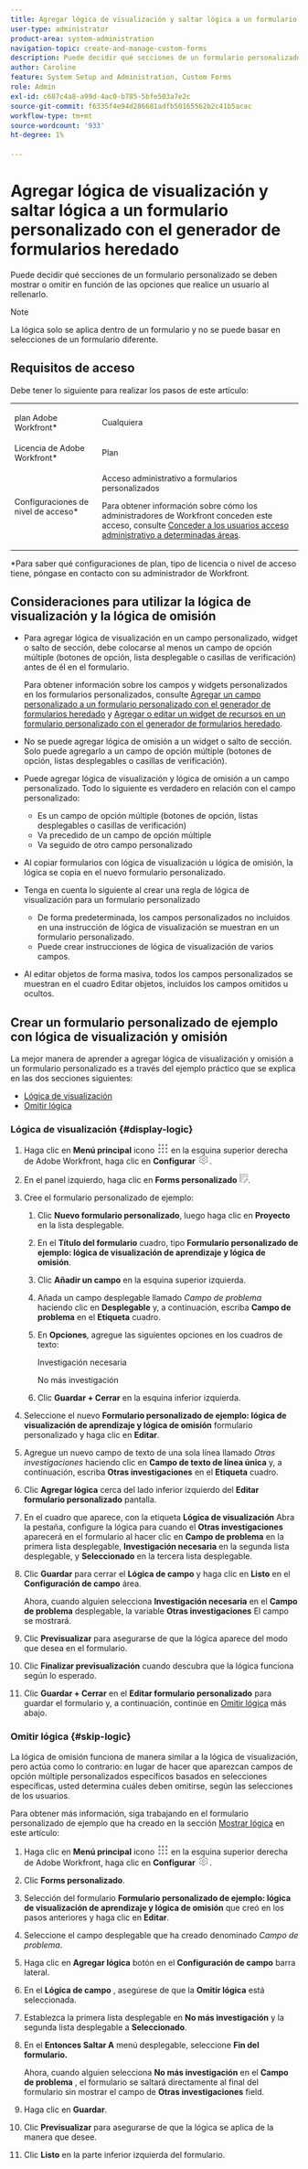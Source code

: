 ```yaml
---
title: Agregar lógica de visualización y saltar lógica a un formulario personalizado con el generador de formularios heredado
user-type: administrator
product-area: system-administration
navigation-topic: create-and-manage-custom-forms
description: Puede decidir qué secciones de un formulario personalizado se deben mostrar o omitir en función de las opciones que realice un usuario al rellenarlo.
author: Caroline
feature: System Setup and Administration, Custom Forms
role: Admin
exl-id: c687c4a8-a99d-4ac0-b785-5bfe503a7e2c
source-git-commit: f6335f4e94d286681adfb50165562b2c41b5acac
workflow-type: tm+mt
source-wordcount: '933'
ht-degree: 1%

---
```


# Agregar lógica de visualización y saltar lógica a un formulario personalizado con el generador de formularios heredado

Puede decidir qué secciones de un formulario personalizado se deben mostrar o omitir en función de las opciones que realice un usuario al rellenarlo.

>[!NOTE]
>
>La lógica solo se aplica dentro de un formulario y no se puede basar en selecciones de un formulario diferente.

## Requisitos de acceso

Debe tener lo siguiente para realizar los pasos de este artículo:

<table style="table-layout:auto"> 
 <col> 
 <col> 
 <tbody> 
  <tr data-mc-conditions=""> 
   <td role="rowheader"> <p>plan Adobe Workfront*</p> </td> 
   <td>Cualquiera</td> 
  </tr> 
  <tr> 
   <td role="rowheader">Licencia de Adobe Workfront*</td> 
   <td>Plan</td> 
  </tr> 
  <tr data-mc-conditions=""> 
   <td role="rowheader">Configuraciones de nivel de acceso*</td> 
   <td> <p>Acceso administrativo a formularios personalizados</p> <p>Para obtener información sobre cómo los administradores de Workfront conceden este acceso, consulte <a href="../../../administration-and-setup/add-users/configure-and-grant-access/grant-users-admin-access-certain-areas.md" class="MCXref xref">Conceder a los usuarios acceso administrativo a determinadas áreas</a>.</p> </td> 
  </tr>  
 </tbody> 
</table>

&#42;Para saber qué configuraciones de plan, tipo de licencia o nivel de acceso tiene, póngase en contacto con su administrador de Workfront.

## Consideraciones para utilizar la lógica de visualización y la lógica de omisión

* Para agregar lógica de visualización en un campo personalizado, widget o salto de sección, debe colocarse al menos un campo de opción múltiple (botones de opción, lista desplegable o casillas de verificación) antes de él en el formulario.

  Para obtener información sobre los campos y widgets personalizados en los formularios personalizados, consulte [Agregar un campo personalizado a un formulario personalizado con el generador de formularios heredado](../../../administration-and-setup/customize-workfront/create-manage-custom-forms/add-a-custom-field-to-a-custom-form.md) y [Agregar o editar un widget de recursos en un formulario personalizado con el generador de formularios heredado](../../../administration-and-setup/customize-workfront/create-manage-custom-forms/add-widget-or-edit-its-properties-in-a-custom-form.md).

* No se puede agregar lógica de omisión a un widget o salto de sección. Solo puede agregarlo a un campo de opción múltiple (botones de opción, listas desplegables o casillas de verificación).

* Puede agregar lógica de visualización y lógica de omisión a un campo personalizado. Todo lo siguiente es verdadero en relación con el campo personalizado:

   * Es un campo de opción múltiple (botones de opción, listas desplegables o casillas de verificación)
   * Va precedido de un campo de opción múltiple
   * Va seguido de otro campo personalizado

* Al copiar formularios con lógica de visualización u lógica de omisión, la lógica se copia en el nuevo formulario personalizado.
* Tenga en cuenta lo siguiente al crear una regla de lógica de visualización para un formulario personalizado

   * De forma predeterminada, los campos personalizados no incluidos en una instrucción de lógica de visualización se muestran en un formulario personalizado.
   * Puede crear instrucciones de lógica de visualización de varios campos.

* Al editar objetos de forma masiva, todos los campos personalizados se muestran en el cuadro Editar objetos, incluidos los campos omitidos u ocultos.

## Crear un formulario personalizado de ejemplo con lógica de visualización y omisión

La mejor manera de aprender a agregar lógica de visualización y omisión a un formulario personalizado es a través del ejemplo práctico que se explica en las dos secciones siguientes:

* [Lógica de visualización](#display-logic)
* [Omitir lógica](#skip-logic)

### Lógica de visualización {#display-logic}

1. Haga clic en **Menú principal** icono ![](assets/main-menu-icon.png) en la esquina superior derecha de Adobe Workfront, haga clic en **Configurar** ![](assets/gear-icon-settings.png).

1. En el panel izquierdo, haga clic en **Forms personalizado** ![](assets/custom-forms-icon.png).

1. Cree el formulario personalizado de ejemplo:

   1. Clic **Nuevo formulario personalizado**, luego haga clic en **Proyecto** en la lista desplegable.

   1. En el **Título del formulario** cuadro, tipo **Formulario personalizado de ejemplo: lógica de visualización de aprendizaje y lógica de omisión**.

   1. Clic **Añadir un campo** en la esquina superior izquierda.
   1. Añada un campo desplegable llamado *Campo de problema* haciendo clic en **Desplegable** y, a continuación, escriba **Campo de problema** en el **Etiqueta** cuadro.

   1. En **Opciones**, agregue las siguientes opciones en los cuadros de texto:

      Investigación necesaria

      No más investigación

   1. Clic **Guardar + Cerrar** en la esquina inferior izquierda.

1. Seleccione el nuevo **Formulario personalizado de ejemplo: lógica de visualización de aprendizaje y lógica de omisión** formulario personalizado y haga clic en **Editar**.

1. Agregue un nuevo campo de texto de una sola línea llamado *Otras investigaciones* haciendo clic en **Campo de texto de línea única** y, a continuación, escriba **Otras investigaciones** en el **Etiqueta** cuadro.

1. Clic **Agregar lógica** cerca del lado inferior izquierdo del **Editar formulario personalizado** pantalla.

1. En el cuadro que aparece, con la etiqueta **Lógica de visualización** Abra la pestaña, configure la lógica para cuando el **Otras investigaciones** aparecerá en el formulario al hacer clic en **Campo de problema** en la primera lista desplegable, **Investigación necesaria** en la segunda lista desplegable, y **Seleccionado** en la tercera lista desplegable.
1. Clic **Guardar** para cerrar el **Lógica de campo** y haga clic en **Listo** en el **Configuración de campo** área.

   Ahora, cuando alguien selecciona **Investigación necesaria** en el **Campo de problema** desplegable, la variable **Otras investigaciones** El campo se mostrará.

1. Clic **Previsualizar** para asegurarse de que la lógica aparece del modo que desea en el formulario.
1. Clic **Finalizar previsualización** cuando descubra que la lógica funciona según lo esperado.
1. Clic **Guardar + Cerrar** en el **Editar formulario personalizado** para guardar el formulario y, a continuación, continúe en [Omitir lógica](#skip-logic) más abajo.

### Omitir lógica {#skip-logic}

La lógica de omisión funciona de manera similar a la lógica de visualización, pero actúa como lo contrario: en lugar de hacer que aparezcan campos de opción múltiple personalizados específicos basados en selecciones específicas, usted determina cuáles deben omitirse, según las selecciones de los usuarios.

Para obtener más información, siga trabajando en el formulario personalizado de ejemplo que ha creado en la sección [Mostrar lógica](#display-logic) en este artículo:

1. Haga clic en **Menú principal** icono ![](assets/main-menu-icon.png) en la esquina superior derecha de Adobe Workfront, haga clic en **Configurar** ![](assets/gear-icon-settings.png).

1. Clic **Forms personalizado**.
1. Selección del formulario **Formulario personalizado de ejemplo: lógica de visualización de aprendizaje y lógica de omisión** que creó en los pasos anteriores y haga clic en **Editar**.

1. Seleccione el campo desplegable que ha creado denominado *Campo de problema*.
1. Haga clic en **Agregar lógica** botón en el **Configuración de campo** barra lateral.

1. En el **Lógica de campo** , asegúrese de que la **Omitir lógica** está seleccionada.

1. Establezca la primera lista desplegable en **No más investigación** y la segunda lista desplegable a **Seleccionado**.

1. En el **Entonces Saltar A** menú desplegable, seleccione **Fin del formulario.**

   Ahora, cuando alguien selecciona **No más investigación** en el **Campo de problema** , el formulario se saltará directamente al final del formulario sin mostrar el campo de **Otras investigaciones** field.

1. Haga clic en **Guardar**.
1. Clic **Previsualizar**  para asegurarse de que la lógica se aplica de la manera que desee.
1. Clic **Listo** en la parte inferior izquierda del formulario.
